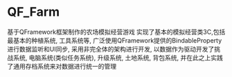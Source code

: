 # QF_Farm
基于QFramework框架制作的农场模拟经营游戏
实现了基本的模拟经营类3C,包括最基本的种植系统, 工具系统等, 广泛使用QFramework提供的BindableProperty进行数据监听和UI同步, 采用非完全体的架构进行开发, 以数据作为驱动开发了挑战系统, 电脑系统(类似任务系统), 升级系统, 土地系统, 背包系统, 并在此之上实践了通用存档系统来对数据进行统一的管理
